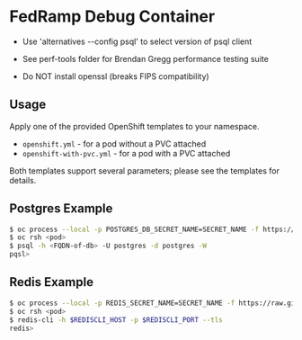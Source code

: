 # FedRamp Debug Container 

- Use 'alternatives --config psql' to select version of psql client

- See perf-tools folder for Brendan Gregg performance testing suite

- Do NOT install openssl (breaks FIPS compatibility)

## Usage

Apply one of the provided OpenShift templates to your namespace.

* `openshift.yml` - for a pod without a PVC attached
* `openshift-with-pvc.yml` - for a pod with a PVC attached

Both templates support several parameters; please see the templates for details.

## Postgres Example

```bash
$ oc process --local -p POSTGRES_DB_SECRET_NAME=SECRET_NAME -f https://raw.githubusercontent.com/app-sre/container-images/master/debug-container-fedramp/openshift.yml  | oc apply -f -
$ oc rsh <pod>
$ psql -h <FQDN-of-db> -U postgres -d postgres -W
pqsl>
```

## Redis Example

```bash
$ oc process --local -p REDIS_SECRET_NAME=SECRET_NAME -f https://raw.githubusercontent.com/app-sre/container-images/master/debug-container-fedramp/openshift.yml  | oc apply -f -
$ oc rsh <pod>
$ redis-cli -h $REDISCLI_HOST -p $REDISCLI_PORT --tls
redis>
```
